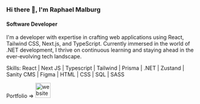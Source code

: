 ### Hi there 👋, I'm Raphael Malburg
#### Software Developer
I'm a developer with expertise in crafting web applications using React, Tailwind CSS, Next.js, and TypeScript. Currently immersed in the world of .NET development, I thrive on continuous learning and staying ahead in the ever-evolving tech landscape. 


Skills: React | Next JS | Typescript | Tailwind | Prisma | .NET | Zustand | Sanity CMS | Figma | HTML | CSS | SQL  | SASS



Portfolio => [<img src='https://cdn.jsdelivr.net/npm/simple-icons@3.0.1/icons/icloud.svg' alt='website' height='40'>](https://portfolio-git-main-raphaelmalburg.vercel.app/)  


